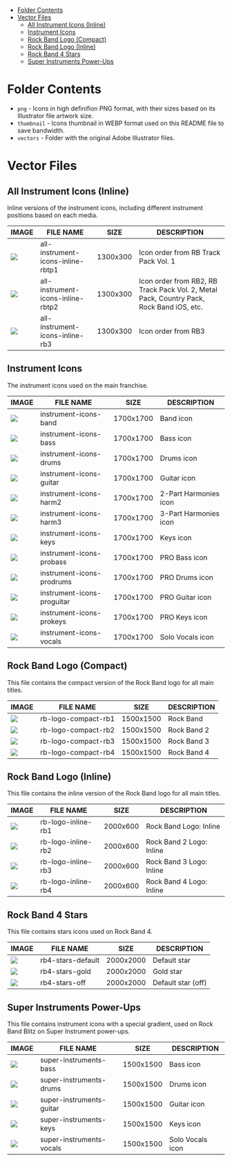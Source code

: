 - [Folder Contents](#folder-contents)
- [Vector Files](#vector-files)
  - [All Instrument Icons (Inline)](#all-instrument-icons-inline)
  - [Instrument Icons](#instrument-icons)
  - [Rock Band Logo (Compact)](#rock-band-logo-compact)
  - [Rock Band Logo (Inline)](#rock-band-logo-inline)
  - [Rock Band 4 Stars](#rock-band-4-stars)
  - [Super Instruments Power-Ups](#super-instruments-power-ups)

# Folder Contents

- `png` - Icons in high definifion PNG format, with their sizes based on its Illustrator file artwork size.
- `thumbnail` - Icons thumbnail in WEBP format used on this README file to save bandwidth.
- `vectors` - Folder with the original Adobe Illustrator files.

# Vector Files

## All Instrument Icons (Inline)

Inline versions of the instrument icons, including different instrument positions based on each media.

| IMAGE                                                          | FILE NAME                         | SIZE     | DESCRIPTION                                                                              |
|----------------------------------------------------------------|-----------------------------------|----------|------------------------------------------------------------------------------------------|
| <img src="thumbnail/all-instrument-icons-inline-rbtp1.webp" /> | all-instrument-icons-inline-rbtp1 | 1300x300 | Icon order from RB Track Pack Vol. 1                                                     |
| <img src="thumbnail/all-instrument-icons-inline-rbtp2.webp" /> | all-instrument-icons-inline-rbtp2 | 1300x300 | Icon order from RB2, RB Track Pack Vol. 2, Metal Pack, Country Pack, Rock Band iOS, etc. |
| <img src="thumbnail/all-instrument-icons-inline-rb3.webp" />   | all-instrument-icons-inline-rb3   | 1300x300 | Icon order from RB3                                                                      |

## Instrument Icons

The instrument icons used on the main franchise.

| IMAGE                                                   | FILE NAME                  | SIZE      | DESCRIPTION           |
|---------------------------------------------------------|----------------------------|-----------|-----------------------|
| <img src="thumbnail/instrument-icons-band.webp" />      | instrument-icons-band      | 1700x1700 | Band icon             |
| <img src="thumbnail/instrument-icons-bass.webp" />      | instrument-icons-bass      | 1700x1700 | Bass icon             |
| <img src="thumbnail/instrument-icons-drums.webp" />     | instrument-icons-drums     | 1700x1700 | Drums icon            |
| <img src="thumbnail/instrument-icons-guitar.webp" />    | instrument-icons-guitar    | 1700x1700 | Guitar icon           |
| <img src="thumbnail/instrument-icons-harm2.webp" />     | instrument-icons-harm2     | 1700x1700 | 2-Part Harmonies icon |
| <img src="thumbnail/instrument-icons-harm3.webp" />     | instrument-icons-harm3     | 1700x1700 | 3-Part Harmonies icon |
| <img src="thumbnail/instrument-icons-keys.webp" />      | instrument-icons-keys      | 1700x1700 | Keys icon             |
| <img src="thumbnail/instrument-icons-probass.webp" />   | instrument-icons-probass   | 1700x1700 | PRO Bass icon         |
| <img src="thumbnail/instrument-icons-prodrums.webp" />  | instrument-icons-prodrums  | 1700x1700 | PRO Drums icon        |
| <img src="thumbnail/instrument-icons-proguitar.webp" /> | instrument-icons-proguitar | 1700x1700 | PRO Guitar icon       |
| <img src="thumbnail/instrument-icons-prokeys.webp" />   | instrument-icons-prokeys   | 1700x1700 | PRO Keys icon         |
| <img src="thumbnail/instrument-icons-vocals.webp" />    | instrument-icons-vocals    | 1700x1700 | Solo Vocals icon      |

## Rock Band Logo (Compact)

This file contains the compact version of the Rock Band logo for all main titles.

| IMAGE                                            | FILE NAME           | SIZE      | DESCRIPTION |
|--------------------------------------------------|---------------------|-----------|-------------|
| <img src="thumbnail/rb-logo-compact-rb1.webp" /> | rb-logo-compact-rb1 | 1500x1500 | Rock Band   |
| <img src="thumbnail/rb-logo-compact-rb2.webp" /> | rb-logo-compact-rb2 | 1500x1500 | Rock Band 2 |
| <img src="thumbnail/rb-logo-compact-rb3.webp" /> | rb-logo-compact-rb3 | 1500x1500 | Rock Band 3 |
| <img src="thumbnail/rb-logo-compact-rb4.webp" /> | rb-logo-compact-rb4 | 1500x1500 | Rock Band 4 |

## Rock Band Logo (Inline)

This file contains the inline version of the Rock Band logo for all main titles.

| IMAGE                                           | FILE NAME          | SIZE     | DESCRIPTION              |
|-------------------------------------------------|--------------------|----------|--------------------------|
| <img src="thumbnail/rb-logo-inline-rb1.webp" /> | rb-logo-inline-rb1 | 2000x600 | Rock Band Logo: Inline   |
| <img src="thumbnail/rb-logo-inline-rb2.webp" /> | rb-logo-inline-rb2 | 2000x600 | Rock Band 2 Logo: Inline |
| <img src="thumbnail/rb-logo-inline-rb3.webp" /> | rb-logo-inline-rb3 | 2000x600 | Rock Band 3 Logo: Inline |
| <img src="thumbnail/rb-logo-inline-rb4.webp" /> | rb-logo-inline-rb4 | 2000x600 | Rock Band 4 Logo: Inline |

## Rock Band 4 Stars

This file contains stars icons used on Rock Band 4.

| IMAGE                                          | FILE NAME         | SIZE      | DESCRIPTION        |
|------------------------------------------------|-------------------|-----------|--------------------|
| <img src="thumbnail/rb4-stars-default.webp" /> | rb4-stars-default | 2000x2000 | Default star       |
| <img src="thumbnail/rb4-stars-gold.webp" />    | rb4-stars-gold    | 2000x2000 | Gold star          |
| <img src="thumbnail/rb4-stars-off.webp" />     | rb4-stars-off     | 2000x2000 | Default star (off) |

## Super Instruments Power-Ups

This file contains instrument icons with a special gradient, used on Rock Band Blitz on Super Instrument power-ups.

| IMAGE                                                 | FILE NAME                | SIZE      | DESCRIPTION      |
|-------------------------------------------------------|--------------------------|-----------|------------------|
| <img src="thumbnail/super-instruments-bass.webp" />   | super-instruments-bass   | 1500x1500 | Bass icon        |
| <img src="thumbnail/super-instruments-drums.webp" />  | super-instruments-drums  | 1500x1500 | Drums icon       |
| <img src="thumbnail/super-instruments-guitar.webp" /> | super-instruments-guitar | 1500x1500 | Guitar icon      |
| <img src="thumbnail/super-instruments-keys.webp" />   | super-instruments-keys   | 1500x1500 | Keys icon        |
| <img src="thumbnail/super-instruments-vocals.webp" /> | super-instruments-vocals | 1500x1500 | Solo Vocals icon |